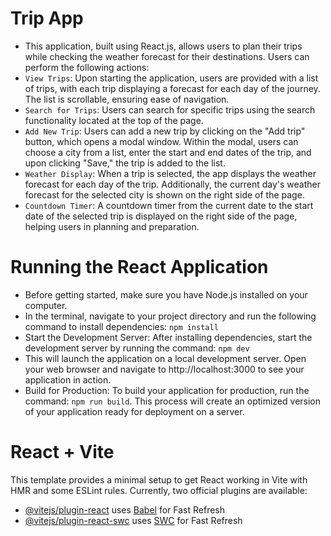 # Trip App

- This application, built using React.js, allows users to plan their trips while checking the weather forecast for their destinations. Users can perform the following actions:
- `View Trips`: Upon starting the application, users are provided with a list of trips, with each trip displaying a forecast for each day of the journey. The list is scrollable, ensuring ease of navigation.
- `Search for Trips`: Users can search for specific trips using the search functionality located at the top of the page.
- `Add New Trip`: Users can add a new trip by clicking on the "Add trip" button, which opens a modal window. Within the modal, users can choose a city from a list, enter the start and end dates of the trip, and upon clicking "Save," the trip is added to the list.
- `Weather Display`: When a trip is selected, the app displays the weather forecast for each day of the trip. Additionally, the current day's weather forecast for the selected city is shown on the right side of the page.
- `Countdown Timer`: A countdown timer from the current date to the start date of the selected trip is displayed on the right side of the page, helping users in planning and preparation.

# Running the React Application

- Before getting started, make sure you have Node.js installed on your computer.
- In the terminal, navigate to your project directory and run the following command to install dependencies:
`npm install`
- Start the Development Server: After installing dependencies, start the development server by running the command:
`npm dev`
- This will launch the application on a local development server. Open your web browser and navigate to http://localhost:3000 to see your application in action.
- Build for Production: To build your application for production, run the command:
`npm run build`. This process will create an optimized version of your application ready for deployment on a server.

# React + Vite

This template provides a minimal setup to get React working in Vite with HMR and some ESLint rules.
Currently, two official plugins are available:
- [@vitejs/plugin-react](https://github.com/vitejs/vite-plugin-react/blob/main/packages/plugin-react/README.md) uses [Babel](https://babeljs.io/) for Fast Refresh
- [@vitejs/plugin-react-swc](https://github.com/vitejs/vite-plugin-react-swc) uses [SWC](https://swc.rs/) for Fast Refresh
